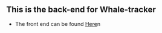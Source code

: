 ## This is the back-end for Whale-tracker
- The front end can be found [Here](https://github.com/Codykilpatrick/whale-tracker-front)n